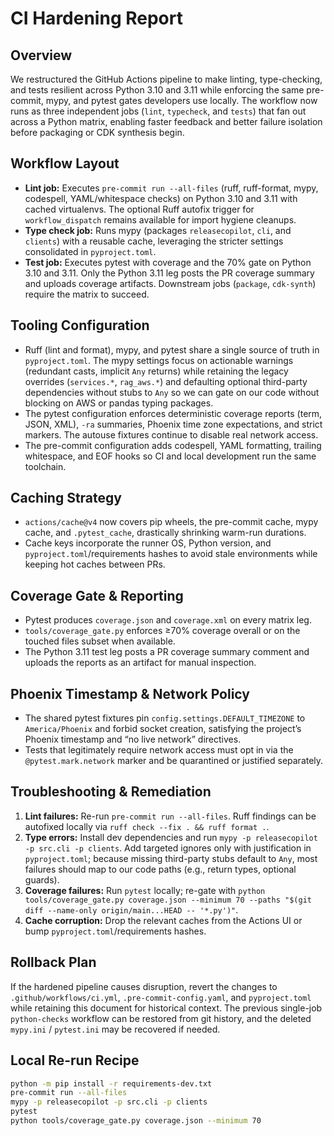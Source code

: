 # CI Hardening Report

## Overview

We restructured the GitHub Actions pipeline to make linting, type-checking, and
tests resilient across Python 3.10 and 3.11 while enforcing the same
pre-commit, mypy, and pytest gates developers use locally. The workflow now runs
as three independent jobs (`lint`, `typecheck`, and `tests`) that fan out across
a Python matrix, enabling faster feedback and better failure isolation before
packaging or CDK synthesis begin.

## Workflow Layout

- **Lint job:** Executes `pre-commit run --all-files` (ruff, ruff-format, mypy,
  codespell, YAML/whitespace checks) on Python 3.10 and 3.11 with cached
  virtualenvs. The optional Ruff autofix trigger for `workflow_dispatch` remains
  available for import hygiene cleanups.
- **Type check job:** Runs mypy (packages `releasecopilot`, `cli`, and
  `clients`) with a reusable cache, leveraging the stricter settings consolidated
  in `pyproject.toml`.
- **Test job:** Executes pytest with coverage and the 70% gate on Python 3.10
  and 3.11. Only the Python 3.11 leg posts the PR coverage summary and uploads
  coverage artifacts. Downstream jobs (`package`, `cdk-synth`) require the
  matrix to succeed.

## Tooling Configuration

- Ruff (lint and format), mypy, and pytest share a single source of truth in
  `pyproject.toml`. The mypy settings focus on actionable warnings (redundant
  casts, implicit `Any` returns) while retaining the legacy overrides
  (`services.*`, `rag_aws.*`) and defaulting optional third-party dependencies
  without stubs to `Any` so we can gate on our code without blocking on AWS or
  pandas typing packages.
- The pytest configuration enforces deterministic coverage reports (term,
  JSON, XML), `-ra` summaries, Phoenix time zone expectations, and strict
  markers. The autouse fixtures continue to disable real network access.
- The pre-commit configuration adds codespell, YAML formatting, trailing
  whitespace, and EOF hooks so CI and local development run the same toolchain.

## Caching Strategy

- `actions/cache@v4` now covers pip wheels, the pre-commit cache, mypy cache,
  and `.pytest_cache`, drastically shrinking warm-run durations.
- Cache keys incorporate the runner OS, Python version, and
  `pyproject.toml`/requirements hashes to avoid stale environments while
  keeping hot caches between PRs.

## Coverage Gate & Reporting

- Pytest produces `coverage.json` and `coverage.xml` on every matrix leg.
- `tools/coverage_gate.py` enforces ≥70% coverage overall or on the touched
  files subset when available.
- The Python 3.11 test leg posts a PR coverage summary comment and uploads the
  reports as an artifact for manual inspection.

## Phoenix Timestamp & Network Policy

- The shared pytest fixtures pin `config.settings.DEFAULT_TIMEZONE` to
  `America/Phoenix` and forbid socket creation, satisfying the project’s
  Phoenix timestamp and “no live network” directives.
- Tests that legitimately require network access must opt in via the
  `@pytest.mark.network` marker and be quarantined or justified separately.

## Troubleshooting & Remediation

1. **Lint failures:** Re-run `pre-commit run --all-files`. Ruff findings can be
   autofixed locally via `ruff check --fix . && ruff format .`.
2. **Type errors:** Install dev dependencies and run `mypy -p releasecopilot -p
   src.cli -p clients`. Add targeted ignores only with justification in
   `pyproject.toml`; because missing third-party stubs default to `Any`, most
   failures should map to our code paths (e.g., return types, optional guards).
3. **Coverage failures:** Run `pytest` locally; re-gate with
   `python tools/coverage_gate.py coverage.json --minimum 70 --paths "$(git diff --name-only origin/main...HEAD -- '*.py')"`.
4. **Cache corruption:** Drop the relevant caches from the Actions UI or bump
   `pyproject.toml`/requirements hashes.

## Rollback Plan

If the hardened pipeline causes disruption, revert the changes to
`.github/workflows/ci.yml`, `.pre-commit-config.yaml`, and `pyproject.toml` while
retaining this document for historical context. The previous single-job
`python-checks` workflow can be restored from git history, and the deleted
`mypy.ini` / `pytest.ini` may be recovered if needed.

## Local Re-run Recipe

```bash
python -m pip install -r requirements-dev.txt
pre-commit run --all-files
mypy -p releasecopilot -p src.cli -p clients
pytest
python tools/coverage_gate.py coverage.json --minimum 70
```
